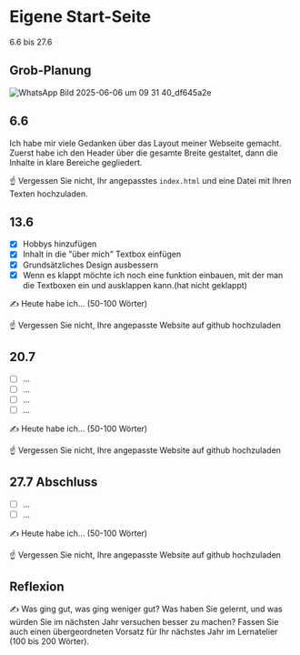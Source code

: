 # Eigene Start-Seite

6.6 bis 27.6

## Grob-Planung

![WhatsApp Bild 2025-06-06 um 09 31 40_df645a2e](https://github.com/user-attachments/assets/d6281dbe-c87f-4ed9-987d-847d615a2489)


## 6.6

Ich habe mir viele Gedanken über das Layout meiner Webseite gemacht. Zuerst habe ich den Header über die gesamte Breite gestaltet, dann die Inhalte in klare Bereiche gegliedert.

☝️ Vergessen Sie nicht, Ihr angepasstes `index.html` und eine Datei mit Ihren Texten hochzuladen.

## 13.6

- [x] Hobbys hinzufügen
- [x] Inhalt in die "über mich" Textbox einfügen
- [x] Grundsätzliches Design ausbessern
- [x] Wenn es klappt möchte ich noch eine funktion einbauen, mit der man die Textboxen ein und ausklappen kann.(hat nicht geklappt)

✍️ Heute habe ich... (50-100 Wörter)

☝️ Vergessen Sie nicht, Ihre angepasste Website auf github hochzuladen

## 20.7

- [ ] ...
- [ ] ...
- [ ] ...
- [ ] ...

✍️ Heute habe ich... (50-100 Wörter)

☝️ Vergessen Sie nicht, Ihre angepasste Website auf github hochzuladen

## 27.7 Abschluss

- [ ] ...
- [ ] ...

✍️ Heute habe ich... (50-100 Wörter)

☝️ Vergessen Sie nicht, Ihre angepasste Website auf github hochzuladen

## Reflexion

✍️ Was ging gut, was ging weniger gut? Was haben Sie gelernt, und was würden Sie im nächsten Jahr versuchen besser zu machen? Fassen Sie auch einen übergeordneten Vorsatz für Ihr nächstes Jahr im Lernatelier (100 bis 200 Wörter).
